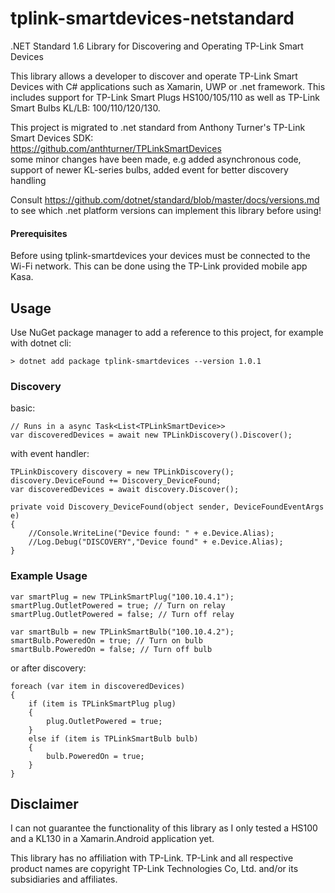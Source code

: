 # tplink-smartdevices-netstandard
.NET Standard 1.6 Library for Discovering and Operating TP-Link Smart Devices 

This library allows a developer to discover and operate TP-Link Smart Devices with C# applications such as Xamarin, UWP or .net framework.
This includes support for TP-Link Smart Plugs HS100/105/110 as well as TP-Link Smart Bulbs KL/LB: 100/110/120/130.

This project is migrated to .net standard from Anthony Turner's TP-Link Smart Devices SDK: <br>
https://github.com/anthturner/TPLinkSmartDevices <br>
some minor changes have been made, e.g added asynchronous code, support of newer KL-series bulbs, added event for better discovery handling

Consult https://github.com/dotnet/standard/blob/master/docs/versions.md to see which .net platform versions can implement this library before using!
#### Prerequisites
Before using tplink-smartdevices your devices must be connected to the Wi-Fi network.
This can be done using the TP-Link provided mobile app Kasa.

## Usage
Use NuGet package manager to add a reference to this project, for example with dotnet cli:
```
> dotnet add package tplink-smartdevices --version 1.0.1
```
### Discovery

basic:

	// Runs in a async Task<List<TPLinkSmartDevice>>
	var discoveredDevices = await new TPLinkDiscovery().Discover();
	
with event handler:

	TPLinkDiscovery discovery = new TPLinkDiscovery();
	discovery.DeviceFound += Discovery_DeviceFound;
	var discoveredDevices = await discovery.Discover();

	private void Discovery_DeviceFound(object sender, DeviceFoundEventArgs e)
	{
	    //Console.WriteLine("Device found: " + e.Device.Alias);
	    //Log.Debug("DISCOVERY","Device found" + e.Device.Alias);
	}

### Example Usage
    var smartPlug = new TPLinkSmartPlug("100.10.4.1");
    smartPlug.OutletPowered = true; // Turn on relay
    smartPlug.OutletPowered = false; // Turn off relay

    var smartBulb = new TPLinkSmartBulb("100.10.4.2");
    smartBulb.PoweredOn = true; // Turn on bulb
    smartBulb.PoweredOn = false; // Turn off bulb
 
or after discovery:
    
    foreach (var item in discoveredDevices)
    {
        if (item is TPLinkSmartPlug plug)
        {
            plug.OutletPowered = true;
        }
        else if (item is TPLinkSmartBulb bulb) 
        {
            bulb.PoweredOn = true;
        }
    }

## Disclaimer
I can not guarantee the functionality of this library as I only tested a HS100 and a KL130 in a Xamarin.Android application yet.

This library has no affiliation with TP-Link.
TP-Link and all respective product names are copyright TP-Link Technologies Co, Ltd. and/or its subsidiaries and affiliates.
